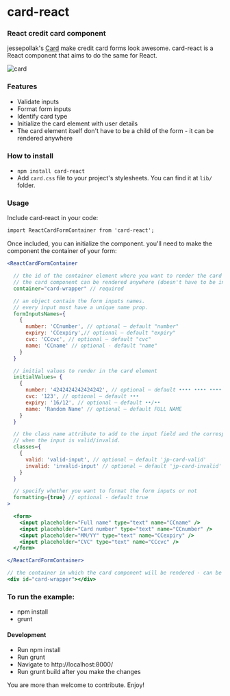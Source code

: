 # card-react

### React credit card component

jessepollak's [Card](http://github.com/jessepollak/card) make credit card forms look awesome.
card-react is a React component that aims to do the same for React.

![card](http://i.imgur.com/qG3TenO.gif)

### Features

  - Validate inputs
  - Format form inputs
  - Identify card type
  - Initialize the card element with user details
  - The card element itself don't have to be a child of the form - it can be rendered anywhere

### How to install

 - `npm install card-react`
 - Add `card.css` file to your project's stylesheets. You can find it at `lib/` folder.

### Usage

Include card-react in your code:

```html
import ReactCardFormContainer from 'card-react';
```

Once included, you can initialize the component. you'll need to make the component the container of your form:

```jsx
<ReactCardFormContainer

  // the id of the container element where you want to render the card element.
  // the card component can be rendered anywhere (doesn't have to be in ReactCardFormContainer).
  container="card-wrapper" // required

  // an object contain the form inputs names.
  // every input must have a unique name prop.
  formInputsNames={
    {
      number: 'CCnumber', // optional — default "number"
      expiry: 'CCexpiry',// optional — default "expiry"
      cvc: 'CCcvc', // optional — default "cvc"
      name: 'CCname' // optional - default "name"
    }
  }

  // initial values to render in the card element
  initialValues= {
    {
      number: '4242424242424242', // optional — default •••• •••• •••• ••••
      cvc: '123', // optional — default •••
      expiry: '16/12', // optional — default ••/••
      name: 'Random Name' // optional — default FULL NAME
    }
  }

  // the class name attribute to add to the input field and the corresponding part of the card element,
  // when the input is valid/invalid.
  classes={
    {
      valid: 'valid-input', // optional — default 'jp-card-valid'
      invalid: 'invalid-input' // optional — default 'jp-card-invalid'
    }
  }

  // specify whether you want to format the form inputs or not
  formatting={true} // optional - default true
>

  <form>
    <input placeholder="Full name" type="text" name="CCname" />
    <input placeholder="Card number" type="text" name="CCnumber" />
    <input placeholder="MM/YY" type="text" name="CCexpiry" />
    <input placeholder="CVC" type="text" name="CCcvc" />
  </form>

</ReactCardFormContainer>

// the container in which the card component will be rendered - can be anywhere in the DOM
<div id="card-wrapper"></div>

```

### To run the example:

  - npm install
  - grunt

#### Development

  - Run npm install
  - Run grunt
  - Navigate to http://localhost:8000/
  - Run grunt build after you make the changes

You are more than welcome to contribute. Enjoy!

